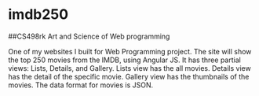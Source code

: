 # imdb250

##CS498rk Art and Science of Web programming 

One of my websites I built for Web Programming project. The site will show the top 250 movies from the IMDB, using Angular JS. It has three partial views: Lists, Details, and Gallery. Lists view has the all movies. Details view has the detail of the specific movie. Gallery view has the thumbnails of the movies. The data format for movies is JSON.
